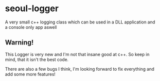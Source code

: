 # seoul-logger

<p> A very small c++ logging class which can be used in a DLL application and a console only app aswell</p>


<h2> Warning! </h2>
<p> This Logger is very new and I'm not that insane good at c++. So keep in mind, that it isn't the best code.</p>
<p> There are also a few bugs I think, I'm looking forward to fix everything and add some more features!</p>
